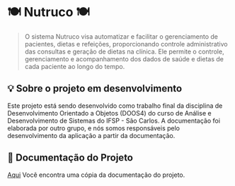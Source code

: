 # 🍽 Nutruco 🍽

> O sistema Nutruco visa automatizar e facilitar o gerenciamento de pacientes, dietas e refeições, proporcionando controle administrativo das consultas e geração de dietas na clínica. Ele permite o controle, gerenciamento e acompanhamento dos dados de saúde e dietas de cada paciente ao longo do tempo.

## 💡 Sobre o projeto em desenvolvimento

Este projeto está sendo desenvolvido como trabalho final da disciplina de Desenvolvimento Orientado a Objetos (DOOS4) do curso de Análise e Desenvolvimento de Sistemas do IFSP - São Carlos. A documentação foi elaborada por outro grupo, e nós somos responsáveis pelo desenvolvimento da aplicação a partir da documentação.

## 📃 Documentação do Projeto

[Aqui](src/main/resources/com/doo/sistemanutruco/docs/Nutruco.pdf) Você encontra uma cópia da documentação do projeto.
